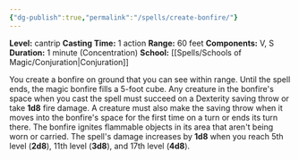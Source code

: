 ```yaml
---
{"dg-publish":true,"permalink":"/spells/create-bonfire/"}
---
```


**Level:** cantrip
**Casting Time:** 1 action
**Range:** 60 feet
**Components:** V, S
**Duration:** 1 minute (Concentration)
**School:** [[Spells/Schools of Magic/Conjuration\|Conjuration]]

You create a bonfire on ground that you can see within range. Until the spell ends, the magic bonfire fills a 5-foot cube. Any creature in the bonfire's space when you cast the spell must succeed on a Dexterity saving throw or take **1d8** fire damage. A creature must also make the saving throw when it moves into the bonfire's space for the first time on a turn or ends its turn there.
The bonfire ignites flammable objects in its area that aren't being worn or carried.
The spell's damage increases by **1d8** when you reach 5th level (**2d8**), 11th level (**3d8**), and 17th level (**4d8**).